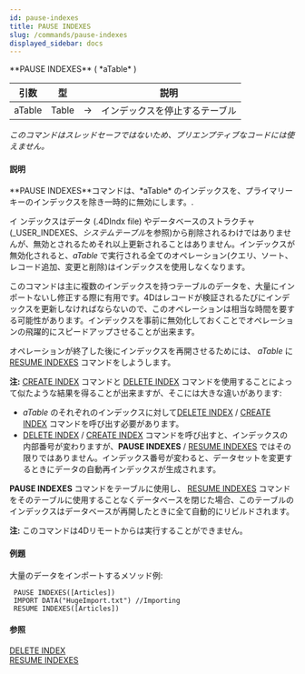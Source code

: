 ```yaml
---
id: pause-indexes
title: PAUSE INDEXES
slug: /commands/pause-indexes
displayed_sidebar: docs
---
```


<!--REF #_command_.PAUSE INDEXES.Syntax-->**PAUSE INDEXES** ( *aTable* )<!-- END REF-->
<!--REF #_command_.PAUSE INDEXES.Params-->
| 引数 | 型 |  | 説明 |
| --- | --- | --- | --- |
| aTable | Table | &#8594;  | インデックスを停止するテーブル |

<!-- END REF-->

*このコマンドはスレッドセーフではないため、プリエンプティブなコードには使えません。*


#### 説明 

<!--REF #_command_.PAUSE INDEXES.Summary-->**PAUSE INDEXES**コマンドは、*aTable* のインデックスを、プライマリーキーのインデックスを除き一時的に無効にします。<!-- END REF-->.

イ ンデックスはデータ (.4DIndx file) やデータベースのストラクチャ (\_USER\_INDEXES、*システムテーブル*を参照)から削除されるわけではありませんが、無効とされるためそれ以上更新されることはありません。インデックスが 無効化されると、*aTable* で実行される全てのオペレーション(クエリ、ソート、レコード追加、変更と削除)はインデックスを使用しなくなります。

このコマンドは主に複数のインデックスを持つテーブルのデータを、大量にインポートないし修正する際に有用です。4Dはレコードが検証されるたびにインデックスを更新しなければならないので、このオペレーションは相当な時間を要する可能性があります。インデックスを事前に無効化しておくことでオペレーションの飛躍的にスピードアップさせることが出来ます。

オペレーションが終了した後にインデックスを再開させるためには、 *aTable* に [RESUME INDEXES](resume-indexes.md) コマンドをしようします。 

**注:** [CREATE INDEX](create-index.md) コマンドと [DELETE INDEX](delete-index.md) コマンドを使用することによって似たような結果を得ることが出来ますが、そこには大きな違いがあります:

* *aTable* のそれぞれのインデックスに対して[DELETE INDEX](delete-index.md) / [CREATE INDEX](create-index.md) コマンドを呼び出す必要があります。
* [DELETE INDEX](delete-index.md) / [CREATE INDEX](create-index.md) コマンドを呼び出すと、インデックスの内部番号が変わりますが、**PAUSE INDEXES** / [RESUME INDEXES](resume-indexes.md) ではその限りではありません。インデックス番号が変わると、データセットを変更するときにデータの自動再インデックスが生成されます。

**PAUSE INDEXES** コマンドをテーブルに使用し、 [RESUME INDEXES](resume-indexes.md) コマンドをそのテーブルに使用することなくデータベースを閉じた場合、このテーブルのインデックスはデータベースが再開したときに全て自動的にリビルドされます。

**注:** このコマンドは4Dリモートからは実行することができません。

#### 例題 

大量のデータをインポートするメソッド例:

```4d
 PAUSE INDEXES([Articles])
 IMPORT DATA("HugeImport.txt") //Importing
 RESUME INDEXES([Articles])
```

#### 参照 

[DELETE INDEX](delete-index.md)  
[RESUME INDEXES](resume-indexes.md)  